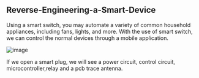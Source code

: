 ## Reverse-Engineering-a-Smart-Device


Using a smart switch, you may automate a variety of common household appliances, including fans, lights, and more.
With the use of smart switch, we can control the normal devices through a mobile application.

![image](https://github.com/amalrajpc/Reverse-Engineering-a-Smart-Device/assets/102909507/b0d40548-1a22-41ed-934a-7349f94bd21b)


If we open a smart plug, we will see a power circuit, control circuit, microcontroller,relay and a pcb trace antenna. 





